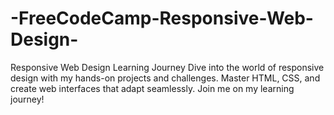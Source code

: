 # -FreeCodeCamp-Responsive-Web-Design-
Responsive Web Design Learning Journey  Dive into the world of responsive design with my hands-on projects and challenges. Master HTML, CSS, and create web interfaces that adapt seamlessly. Join me on my learning journey!
